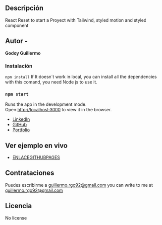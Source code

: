 ## Descripción 

React Reset to start a Proyect with Tailwind, styled motion and styled component

## Autor -
**Godoy Guillermo**

### Instalación
`npm install`
If It doesn´t work in local, you can install all the dependencies with this comand, you need Node js to use it.

### `npm start`
Runs the app in the development mode.\
Open [http://localhost:3000](http://localhost:3000) to view it in the browser.

* [LinkedIn](https://www.linkedin.com/in/guillermogodoypro/)
* [GitHub](https://github.com/GuillermoGodoyPro)
* [Portfolio](https://guillermo-godoy-pro.netlify.app/)

## Ver ejemplo en vivo
- [ENLACEGITHUBPAGES](ENLACEGITHUBPAGES)

## Contrataciones
Puedes escribirme a guillermo.rgo92@gmail.com
you can write to me at guillermo.rgo92@gmail.com


## Licencia
No license
